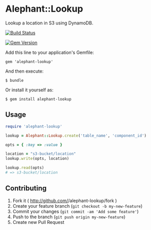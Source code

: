 # Alephant::Lookup

Lookup a location in S3 using DynamoDB.

[![Build
Status](https://travis-ci.org/BBC-News/alephant-lookup.png)](https://travis-ci.org/BBC-News/alephant-lookup)

[![Gem
Version](https://badge.fury.io/rb/alephant-lookup.png)](http://badge.fury.io/rb/alephant-lookup)

Add this line to your application's Gemfile:

    gem 'alephant-lookup'

And then execute:

    $ bundle

Or install it yourself as:

    $ gem install alephant-lookup

## Usage

```rb
require 'alephant-lookup'

lookup = Alephant::Lookup.create('table_name', 'component_id')

opts = { :key => :value }

location = "s3-bucket/location"
lookup.write(opts, location)

lookup.read(opts)
# => s3-bucket/location
```

## Contributing

1. Fork it ( http://github.com/<my-github-username>/alephant-lookup/fork )
2. Create your feature branch (`git checkout -b my-new-feature`)
3. Commit your changes (`git commit -am 'Add some feature'`)
4. Push to the branch (`git push origin my-new-feature`)
5. Create new Pull Request
